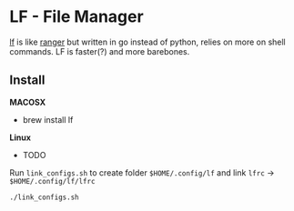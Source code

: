 #  LF - File Manager


[lf](https://github.com/gokcehan/lf) is like [ranger](https://github.com/ranger/ranger) but written
in go instead of python, relies on more on shell commands. LF is faster(?) and more barebones.


## Install

**MACOSX**
* brew install lf

**Linux**
* TODO

Run `link_configs.sh` to create folder `$HOME/.config/lf` and link `lfrc` -> `$HOME/.config/lf/lfrc`

```bash
./link_configs.sh
```







